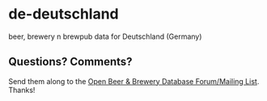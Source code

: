 # de-deutschland

beer, brewery n brewpub data for Deutschland (Germany)

## Questions? Comments?

Send them along to the
[Open Beer & Brewery Database Forum/Mailing List](http://groups.google.com/group/beerdb).
Thanks!

